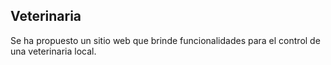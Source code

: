 ## Veterinaria

Se ha propuesto un sitio web que brinde funcionalidades para el control de una veterinaria local. 